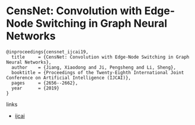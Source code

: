 # CensNet: Convolution with Edge-Node Switching in Graph Neural Networks

```
@inproceedings{censnet_ijcai19,
  title     = {CensNet: Convolution with Edge-Node Switching in Graph Neural Networks},
  author    = {Jiang, Xiaodong and Ji, Pengsheng and Li, Sheng},
  booktitle = {Proceedings of the Twenty-Eighth International Joint Conference on Artificial Intelligence (IJCAI)},
  pages     = {2656--2662},
  year      = {2019}
}
```

links
- [ijcai](https://www.ijcai.org/proceedings/2019/369)
